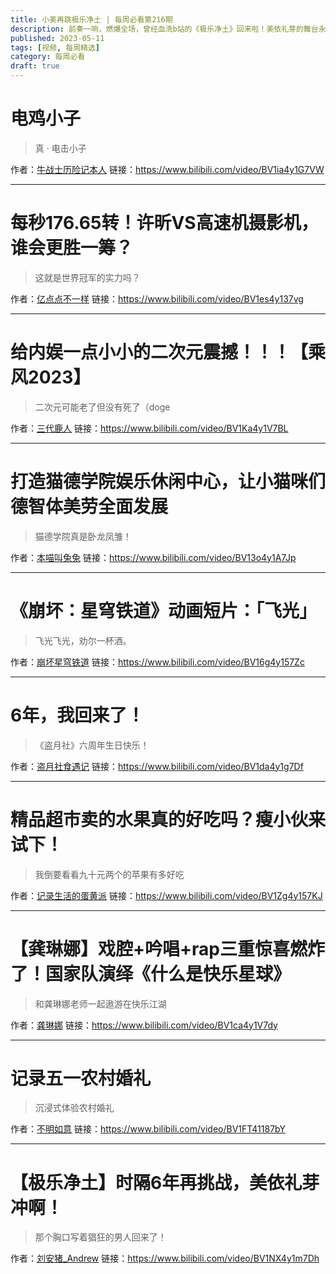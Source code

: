 ```yaml
---
title: 小美再跳极乐净土 | 每周必看第216期
description: 前奏一响，燃爆全场，曾经血洗b站的《极乐净土》回来啦！美依礼芽的舞台永远有无穷魔力！
published: 2023-05-11
tags: [视频, 每周精选]
category: 每周必看
draft: true
---
```


# 电鸡小子
> 真 · 电击小子

作者：[牛战士历险记本人](https://space.bilibili.com/1223615155)
链接：https://www.bilibili.com/video/BV1ia4y1G7VW

---

# 每秒176.65转！许昕VS高速机摄影机，谁会更胜一筹？
> 这就是世界冠军的实力吗？

作者：[亿点点不一样](https://space.bilibili.com/407054668)
链接：https://www.bilibili.com/video/BV1es4y137vg

---

# 给内娱一点小小的二次元震撼！！！【乘风2023】
> 二次元可能老了但没有死了（doge

作者：[三代鹿人](https://space.bilibili.com/5870268)
链接：https://www.bilibili.com/video/BV1Ka4y1V7BL

---

# 打造猫德学院娱乐休闲中心，让小猫咪们德智体美劳全面发展
> 猫德学院真是卧龙凤雏！

作者：[本喵叫兔兔](https://space.bilibili.com/508416316)
链接：https://www.bilibili.com/video/BV13o4y1A7Jp

---

# 《崩坏：星穹铁道》动画短片：「飞光」
> 飞光飞光，劝尔一杯酒。

作者：[崩坏星穹铁道](https://space.bilibili.com/1340190821)
链接：https://www.bilibili.com/video/BV16g4y157Zc

---

# 6年，我回来了！
> 《盗月社》六周年生日快乐！

作者：[盗月社食遇记](https://space.bilibili.com/99157282)
链接：https://www.bilibili.com/video/BV1da4y1g7Df

---

# 精品超市卖的水果真的好吃吗？瘦小伙来试下！
> 我倒要看看九十元两个的苹果有多好吃

作者：[记录生活的蛋黄派](https://space.bilibili.com/337521240)
链接：https://www.bilibili.com/video/BV1Zg4y157KJ

---

# 【龚琳娜】戏腔+吟唱+rap三重惊喜燃炸了！国家队演绎《什么是快乐星球》
> 和龚琳娜老师一起遨游在快乐江湖

作者：[龚琳娜](https://space.bilibili.com/4976111)
链接：https://www.bilibili.com/video/BV1ca4y1V7dy

---

# 记录五一农村婚礼
> 沉浸式体验农村婚礼

作者：[不明如意](https://space.bilibili.com/33889933)
链接：https://www.bilibili.com/video/BV1FT41187bY

---

# 【极乐净土】时隔6年再挑战，美依礼芽冲啊！
> 那个胸口写着猖狂的男人回来了！

作者：[刘安猪_Andrew](https://space.bilibili.com/9320655)
链接：https://www.bilibili.com/video/BV1NX4y1m7Dh

